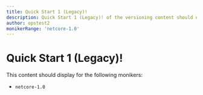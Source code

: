 ```yaml
---
title: Quick Start 1 (Legacy)!
description: Quick Start 1 (Legacy)! of the versioning content should display for the following moniker Range as 'netcore-1.0'
author: opstest2
monikerRange: 'netcore-1.0'
---
```


# Quick Start 1 (Legacy)!

This content should display for the following monikers:

* `netcore-1.0`